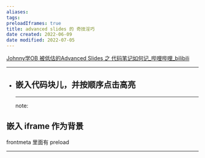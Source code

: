 ```yaml
---
aliases: 
tags: 
preloadIframes: true  
title: advanced slides 的 奇技淫巧
date created: 2022-06-09
date modified: 2022-07-05
---
```


[Johnny学OB 被低估的Advanced Slides 之 代码笔记如何记_哔哩哔哩_bilibili](https://www.bilibili.com/video/BV1p44y1G7Do)

---
- ## 嵌入代码块儿，并按顺序点击高亮
  
  
  ---
  
  note:

## 嵌入 iframe 作为背景

frontmeta 里面有 preload

<!-- .slide: data-background-iframe='https://weread.qq.com' data-background-interactive -->

---

<!-- .slide: data-background-iframe='https://notion.so' data-background-interactive -->
